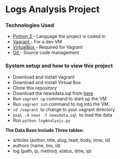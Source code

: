 
# Logs Analysis Project


<h3>Technologies Used</h3>
<ul>
  <li><a href="https://www.python.org/" target="_blank">Python 3 </a>- Language the project is coded in</li>
  <li><a href="https://www.vagrantup.com/" target="_blank">Vagrant </a>- For a dev VM</li>
  <li><a href="https://www.virtualbox.org/" target="_blank">VirtualBox </a>- Required for Vagrant</li>
  <li><a href="https://git-scm.com/" target="_blank">Git </a>- Source code management</li>
</ul>


<h3>System setup and how to view this project</h3>
<ul>
  <li>Download and install Vagrant</li>
  <li>Download and install Virtual Box</li>
  <li>Clone this repository</li>
  <li>Download the newsdata.sql from <a href="https://d17h27t6h515a5.cloudfront.net/topher/2016/August/57b5f748_newsdata/newsdata.zip" target="_blank">here</a></li>
  <li>Run <code>vagrant up</code> command to start up the VM</li>
  <li>Run <code>vagrant ssh</code> command to log into the VM.</li>
  <li><code>cd /vagrant </code>to change to your vagrant directory</li>
  <li><code>psql -d news -f newsdata.sql </code>to load the data</li>
  <li>Run <code>python logAnalysis.py</code></li>
</ul>

<strong>The Data Base Include Three tables:</strong>
<ul>
<li>articles (author, title, slug, lead, body, time, id)</li>
<li>authors (name, bio, id)</li>
<li>log (path, ip, method, status, time, ip)</li>
</ul>
